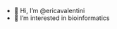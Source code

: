 - 👋 Hi, I’m @ericavalentini
- 👀 I’m interested in bioinformatics


<!---
ericavalentini/ericavalentini is a ✨ special ✨ repository because its `README.md` (this file) appears on your GitHub profile.
You can click the Preview link to take a look at your changes.
--->
